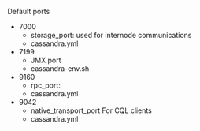 Default ports
* 7000
  * storage_port: used for internode communications
  * cassandra.yml
* 7199
  * JMX port
  * cassandra-env.sh
* 9160
  * rpc_port:
  * cassandra.yml
* 9042
  * native_transport_port   For CQL clients
  * cassandra.yml
